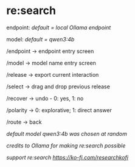 # re:search 

endpoint: *default = local Ollama endpoint*

model: *default = qwen3:4b* 

/endpoint → endpoint entry screen

/model → model name entry screen

/release → export current interaction 

/select →  drag and drop previous release

/recover → undo - 0: yes, 1: no

/polarity → 0: explorative; 1: direct answer

/route → back

*default model qwen3:4b was chosen at random*

*credits to Ollama for making re:search possible*

*support re:search https://ko-fi.com/researchkofi*
